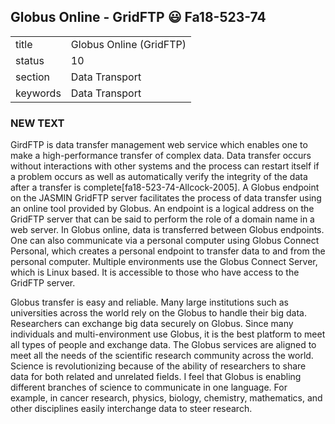 ## Globus Online - GridFTP :smiley: Fa18-523-74


|          |                             |
| -------- | --------------------------- |
| title    | Globus Online (GridFTP)     | 
| status   | 10                          |
| section  | Data Transport              |
| keywords | Data Transport              |


### NEW TEXT

GirdFTP is data transfer management web service which enables
one to make a high-performance transfer of complex data. Data transfer
occurs without interactions with other systems and the process can
restart itself if a problem occurs as well as automatically verify the
integrity of the data after a transfer is
complete[fa18-523-74-Allcock-2005]. A Globus endpoint on the JASMIN
GridFTP server facilitates the process of data transfer using an
online tool provided by Globus. An endpoint is a logical address on
the GridFTP server that can be said to perform the role of a domain
name in a web server. In Globus online, data is transferred between
Globus endpoints. One can also communicate via a personal computer
using Globus Connect Personal, which creates a personal endpoint to
transfer data to and from the personal computer. Multiple environments
use the Globus Connect Server, which is Linux based. It is accessible
to those who have access to the GridFTP server.

Globus transfer is easy and reliable. Many large institutions such as
universities across the world rely on the Globus to handle their big
data. Researchers can exchange big data securely on Globus. Since many
individuals and multi-environment use Globus, it is the best platform
to meet all types of people and exchange data. The Globus services are
aligned to meet all the needs of the scientific research community
across the world. Science is revolutionizing because of the ability of
researchers to share data for both related and unrelated fields. I
feel that Globus is enabling different branches of science to
communicate in one language. For example, in cancer research, physics,
biology, chemistry, mathematics, and other disciplines easily
interchange data to steer research.




